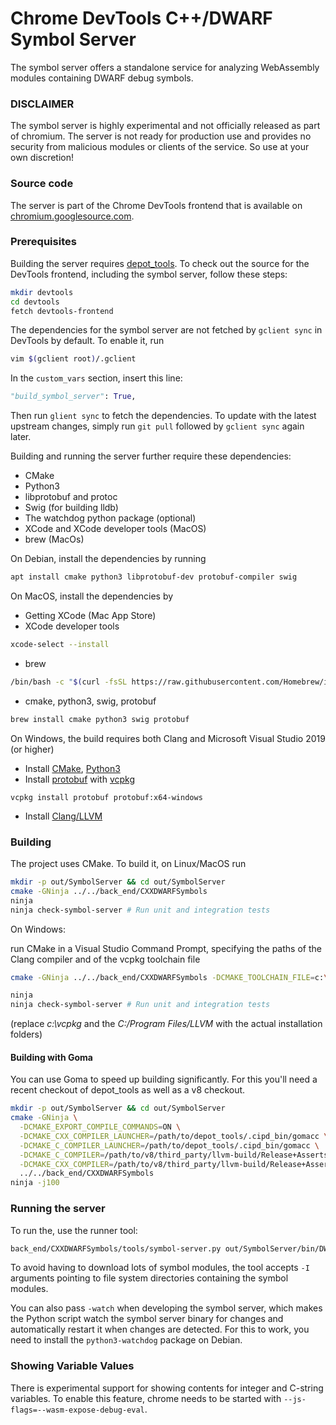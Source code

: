 # Chrome DevTools C++/DWARF Symbol Server

The symbol server offers a standalone service for analyzing WebAssembly modules
containing DWARF debug symbols.

### DISCLAIMER
The symbol server is highly experimental and not officially released as part of
chromium. The server is not ready for production use and provides no security
from malicious modules or clients of the service. So use at your own discretion!

### Source code
The server is part of the Chrome DevTools frontend that is available on
[chromium.googlesource.com](https://chromium.googlesource.com/devtools/devtools-frontend).


### Prerequisites

Building the server requires
[depot_tools](https://commondatastorage.googleapis.com/chrome-infra-docs/flat/depot_tools/docs/html/depot_tools_tutorial.html#_setting_up).
To check out the source for the DevTools frontend, including the symbol server, follow these steps:

```bash
mkdir devtools
cd devtools
fetch devtools-frontend
```

The dependencies for the symbol server are not fetched by `gclient sync` in DevTools by default. To enable it, run
```bash
vim $(gclient root)/.gclient
```
In the `custom_vars` section, insert this line:
```python
"build_symbol_server": True,
```
Then run `glient sync` to fetch the dependencies. To update with the latest upstream changes, simply run `git pull`
followed by `gclient sync` again later.

Building and running the server further require these dependencies:
* CMake
* Python3
* libprotobuf and protoc
* Swig (for building lldb)
* The watchdog python package (optional)
* XCode and XCode developer tools (MacOS)
* brew (MacOs)

On Debian, install the dependencies by running
```bash
apt install cmake python3 libprotobuf-dev protobuf-compiler swig
```

On MacOS, install the dependencies by
* Getting XCode (Mac App Store)
* XCode developer tools
```bash
xcode-select --install
```
* brew
```bash
/bin/bash -c "$(curl -fsSL https://raw.githubusercontent.com/Homebrew/install/master/install.sh)"
```
* cmake, python3, swig, protobuf
```bash
brew install cmake python3 swig protobuf
```

On Windows, the build requires both Clang and Microsoft Visual Studio 2019 (or higher)
* Install [CMake](https://cmake.org/download/), [Python3](https://www.python.org/downloads/release)
* Install [protobuf](https://github.com/protocolbuffers/protobuf/blob/master/src/README.md) with [vcpkg](https://github.com/microsoft/vcpkg)

```
vcpkg install protobuf protobuf:x64-windows
```
* Install [Clang/LLVM](https://releases.llvm.org/download.html)

### Building

The project uses CMake. To build it, on Linux/MacOS run
```bash
mkdir -p out/SymbolServer && cd out/SymbolServer
cmake -GNinja ../../back_end/CXXDWARFSymbols
ninja
ninja check-symbol-server # Run unit and integration tests
```

On Windows:

run CMake in a Visual Studio Command Prompt, specifying the paths of the Clang compiler and of the vcpkg toolchain file
```bash
cmake -GNinja ../../back_end/CXXDWARFSymbols -DCMAKE_TOOLCHAIN_FILE=c:\vcpkg\scripts\buildsystems\vcpkg.cmake -Wno-dev -D CMAKE_CXX_COMPILER="C:/Program Files/LLVM/bin/clang-cl.exe" -D CMAKE_C_COMPILER="C:/Program Files/LLVM/bin/clang-cl.exe"

ninja
ninja check-symbol-server # Run unit and integration tests
```
(replace _c:\vcpkg_ and the _C:/Program Files/LLVM_ with the actual installation folders)


#### Building with Goma

You can use Goma to speed up building significantly. For this you'll need
a recent checkout of depot_tools as well as a v8 checkout.
```bash
mkdir -p out/SymbolServer && cd out/SymbolServer
cmake -GNinja \
  -DCMAKE_EXPORT_COMPILE_COMMANDS=ON \
  -DCMAKE_CXX_COMPILER_LAUNCHER=/path/to/depot_tools/.cipd_bin/gomacc \
  -DCMAKE_C_COMPILER_LAUNCHER=/path/to/depot_tools/.cipd_bin/gomacc \
  -DCMAKE_C_COMPILER=/path/to/v8/third_party/llvm-build/Release+Asserts/bin/clang \
  -DCMAKE_CXX_COMPILER=/path/to/v8/third_party/llvm-build/Release+Asserts/bin/clang++ \
  ../../back_end/CXXDWARFSymbols
ninja -j100
```

### Running the server

To run the, use the runner tool:
```bash
back_end/CXXDWARFSymbols/tools/symbol-server.py out/SymbolServer/bin/DWARFSymbolServer -I /path/to/wasm/symbol/modules
```

To avoid having to download lots of symbol modules, the tool accepts `-I`
arguments pointing to file system directories containing the symbol modules.

You can also pass `-watch` when developing the symbol server, which makes
the Python script watch the symbol server binary for changes and automatically
restart it when changes are detected. For this to work, you need to install
the `python3-watchdog` package on Debian.

### Showing Variable Values
There is experimental support for showing contents for integer and
C-string variables. To enable this feature, chrome needs to be started with
`--js-flags=--wasm-expose-debug-eval`.
